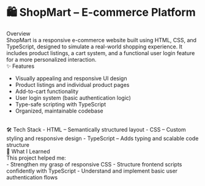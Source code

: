 # 🛍️ ShopMart – E-commerce Platform
Overview
<br>
ShopMart is a responsive e-commerce website built using HTML, CSS, and TypeScript, designed to simulate a real-world shopping experience. It includes product listings, a cart system, and a functional user login feature for a more personalized interaction.
<br>
✨ Features
<br>
- Visually appealing and responsive UI design
- Product listings and individual product pages
- Add-to-cart functionality
- User login system (basic authentication logic)
- Type-safe scripting with TypeScript
- Organized, maintainable codebase
<br>
🛠️ Tech Stack
- HTML – Semantically structured layout
- CSS – Custom styling and responsive design
- TypeScript – Adds typing and scalable code structure
<br>
📌 What I Learned
<br>
This project helped me:
<br>
- Strengthen my grasp of responsive CSS
- Structure frontend scripts confidently with TypeScript
- Understand and implement basic user authentication flows






